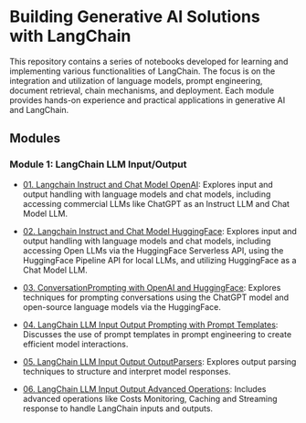 # Building Generative AI Solutions with LangChain

This repository contains a series of notebooks developed for learning and implementing various functionalities of LangChain. The focus is on the integration and utilization of language models, prompt engineering, document retrieval, chain mechanisms, and deployment. Each module provides hands-on experience and practical applications in generative AI and LangChain.

## Modules

### Module 1: LangChain LLM Input/Output
- [01. Langchain Instruct and Chat Model OpenAI](https://github.com/AnkitaMungalpara/LangChain-AI/blob/main/01_Langchain_Instruct_and_Chat_Model_OpenAI.ipynb): Explores input and output handling with language models and chat models, including accessing commercial LLMs like ChatGPT as an Instruct LLM and Chat Model LLM.
  
- [02. Langchain Instruct and Chat Model HuggingFace](https://github.com/AnkitaMungalpara/LangChain-AI/blob/main/02_Langchain_Instruct_and_Chat_Model_HuggingFace.ipynb): Explores input and output handling with language models and chat models, including accessing Open LLMs via the HuggingFace Serverless API, using the HuggingFace Pipeline API for local LLMs, and utilizing HuggingFace as a Chat Model LLM.
  
- [03. ConversationPrompting with OpenAI and HuggingFace](https://github.com/AnkitaMungalpara/LangChain-AI/blob/main/03_ConversationPrompting_OpenAI_and_HuggingFace.ipynb): Explores techniques for prompting conversations using the ChatGPT model and open-source language models via the HuggingFace.
  
- [04. LangChain LLM Input Output Prompting with Prompt Templates](https://github.com/AnkitaMungalpara/LangChain-AI/blob/main/04_LangChain_LLM_Input_Output_Prompting_with_Prompt_Templates.ipynb): Discusses the use of prompt templates in prompt engineering to create efficient model interactions.

- [05. LangChain LLM Input Output OutputParsers](https://github.com/AnkitaMungalpara/LangChain-AI/blob/main/05_LangChain_LLM_Input_Output_Output_Parsers.ipynb): Explores output parsing techniques to structure and interpret model responses.

- [06. LangChain LLM Input Output Advanced Operations](https://github.com/AnkitaMungalpara/LangChain-AI/blob/main/06_LangChain_LLM_Input_Output_Advanced_Operations.ipynb): Includes advanced operations like Costs Monitoring, Caching and Streaming response to handle LangChain inputs and outputs.
